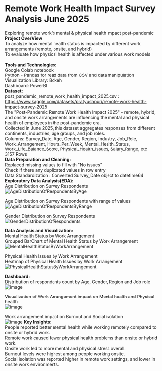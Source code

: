 # Remote Work Health Impact Survey Analysis June 2025
Exploring remote work's mental & physical health impact post-pandemic<br>
**Project OverView**<br>
To analyze how mental health status is impacted by different work arrangements (remote, onsite, and hybrid)<br>
To evaluate how physical health is affected under various work models<br>     
**Tools and Technologies:**<br>
Google Colab notebook<br>
Python - Pandas for read data from CSV and data manipulation<br>
Visualization Library: Bokeh<br>
Dashboard: PowerBI<br>
**Dataset:**<br>
post_pandemic_remote_work_health_impact_2025.csv : https://www.kaggle.com/datasets/pratyushpuri/remote-work-health-impact-survey-2025<br>
The "Post-Pandemic Remote Work Health Impact 2025" - remote, hybrid, and onsite work arrangements are influencing the mental and physical health of employees in the post-pandemic era. <br>
Collected in June 2025, this dataset aggregates responses from different continents, industries, age groups, and job roles.<br>
Columns: Survey_Date, Age, Gender, Region, Industry, Job_Role, Work_Arrangement, Hours_Per_Week, Mental_Health_Status, Work_Life_Balance_Score, Physical_Health_Issues, Salary_Range, etc<br>
3157 Rows<br>
**Data Preparation and Cleaning:**<br>
Replaced missing values to fill with "No issues"<br>
Check if there any duplicated values in row entry<br>
Data Standardization : Converted Survey_Date object to datetime64<br>
**Exploratory Data Analysis(EDA):**<br>
Age Distribution on Survey Respondents<br>
![AgeDistributionOfRespondentsByAge](https://github.com/user-attachments/assets/e9279675-bd7c-4669-9502-ced0c24726c6)

Age Distribution on Survey Respondents with range of values<br>
![AgeDistributionOfRespondentsByRange](https://github.com/user-attachments/assets/add77560-72c3-4add-b607-e1410be1ef04)

Gender Distribution on Survey Respondents<br>
![GenderDistributionOfRespondents](https://github.com/user-attachments/assets/9b460697-22bb-406e-8dfb-da89f0408177)

**Data Analysis and Visualization:**<br>
Mental Health Status by Work Arrangement<br>
Grouped BarChart of Mental Health Status by Work Arrangement<br>
![MentalHealthStatusByWorkArrangement](https://github.com/user-attachments/assets/8d0413eb-64ff-430e-b40f-acf447bb3ed9)

Physical Health Issues by Work Arrangement<br>
Heatmap of Physical Health Issues by Work Arrangement<br>
![PhysicalHealthStatusByWorkArrangement](https://github.com/user-attachments/assets/dd4e6646-4b02-49a1-a910-a8360cb0f0b9)

**Dashboard:**<br>
Distribution of respondents count by Age, Gender, Region and Job role<br>
![image](https://github.com/user-attachments/assets/ce55e256-57b3-4f78-9647-2c42f8ec776d)

Visualization of Work Arrangement impact on Mental health and Physical health<br>
![image](https://github.com/user-attachments/assets/b86e3210-b1a4-4a18-a6e0-fbe5c6e5d153)

Work arrangement impact on Burnout and Social isolation<br>
![image](https://github.com/user-attachments/assets/84aedb72-b7eb-4c75-91a0-ce328bf45caa)
**Key Insights:**<br>
People reported better mental health while working remotely compared to onsite or hybrid work.<br>
Remote work caused fewer physical health problems than onsite or hybrid work.<br>
Onsite work led to more mental and physical stress overall.<br>
Burnout levels were highest among people working onsite.<br>
Social isolation was reported higher in remote work settings, and lower in onsite work environments.




